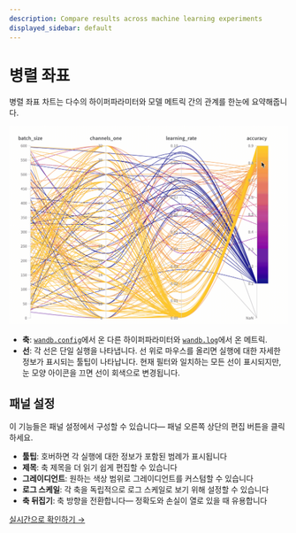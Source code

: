 ```yaml
---
description: Compare results across machine learning experiments
displayed_sidebar: default
---
```


# 병렬 좌표

병렬 좌표 차트는 다수의 하이퍼파라미터와 모델 메트릭 간의 관계를 한눈에 요약해줍니다.

![](/images/app_ui/parallel_coordinates.gif)

* **축**: [`wandb.config`](../../../../guides/track/config.md)에서 온 다른 하이퍼파라미터와 [`wandb.log`](../../../../guides/track/log/intro.md)에서 온 메트릭.
* **선**: 각 선은 단일 실행을 나타냅니다. 선 위로 마우스를 올리면 실행에 대한 자세한 정보가 표시되는 툴팁이 나타납니다. 현재 필터와 일치하는 모든 선이 표시되지만, 눈 모양 아이콘을 끄면 선이 회색으로 변경됩니다.

## 패널 설정

이 기능들은 패널 설정에서 구성할 수 있습니다— 패널 오른쪽 상단의 편집 버튼을 클릭하세요.

* **툴팁**: 호버하면 각 실행에 대한 정보가 포함된 범례가 표시됩니다
* **제목**: 축 제목을 더 읽기 쉽게 편집할 수 있습니다
* **그레이디언트**: 원하는 색상 범위로 그레이디언트를 커스텀할 수 있습니다
* **로그 스케일**: 각 축을 독립적으로 로그 스케일로 보기 위해 설정할 수 있습니다
* **축 뒤집기**: 축 방향을 전환합니다— 정확도와 손실이 열로 있을 때 유용합니다

[실시간으로 확인하기 →](https://app.wandb.ai/example-team/sweep-demo/reports/Zoom-in-on-Parallel-Coordinates-Charts--Vmlldzo5MTQ4Nw)